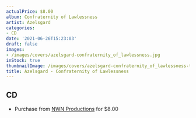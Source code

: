 ```yaml
---
actualPrice: $8.00
album: Confraternity of Lawlessness
artist: Azelsgard
categories:
- CD
date: '2021-06-26T15:23:03'
draft: false
images:
- /images/covers/azelsgard-confraternity_of_lawlessness.jpg
inStock: true
thumbnailImage: /images/covers/azelsgard-confraternity_of_lawlessness-thumb.jpg
title: Azelsgard - Confraternity of Lawlessness
---
```


## CD
* Purchase from [NWN Productions](http://shop.nwnprod.com/index.php?route=product/product&path=93&product_id=2689&sort=pd.name&order=ASC) for $8.00
